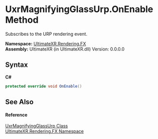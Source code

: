 # UxrMagnifyingGlassUrp.OnEnable Method 
 

Subscribes to the URP rendering event.

**Namespace:**&nbsp;<a href="N_UltimateXR_Rendering_FX">UltimateXR.Rendering.FX</a><br />**Assembly:**&nbsp;UltimateXR (in UltimateXR.dll) Version: 0.0.0.0

## Syntax

**C#**<br />
``` C#
protected override void OnEnable()
```


## See Also


#### Reference
<a href="T_UltimateXR_Rendering_FX_UxrMagnifyingGlassUrp">UxrMagnifyingGlassUrp Class</a><br /><a href="N_UltimateXR_Rendering_FX">UltimateXR.Rendering.FX Namespace</a><br />